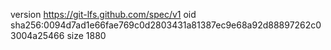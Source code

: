 version https://git-lfs.github.com/spec/v1
oid sha256:0094d7ad1e66fae769c0d2803431a81387ec9e68a92d88897262c03004a25466
size 1880
